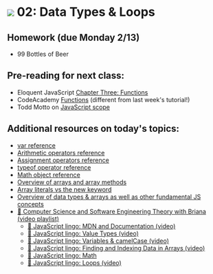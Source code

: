 # ![](https://ga-dash.s3.amazonaws.com/production/assets/logo-9f88ae6c9c3871690e33280fcf557f33.png) 02: Data Types & Loops

## Homework (due Monday 2/13)
* 99 Bottles of Beer

## Pre-reading for next class:

* Eloquent JavaScript [Chapter Three: Functions](http://eloquentjavascript.net/03_functions.html)
* CodeAcademy [Functions](https://www.codecademy.com/courses/functions-in-javascript-2-0/0/1) (different from last week's tutorial!)
* Todd Motto on [JavaScript scope](https://toddmotto.com/everything-you-wanted-to-know-about-javascript-scope/)

## Additional resources on today's topics:

* [var reference](https://developer.mozilla.org/en-US/docs/Web/JavaScript/Reference/Statements/var)
* [Arithmetic operators reference](https://developer.mozilla.org/en-US/docs/Web/JavaScript/Reference/Operators/Arithmetic_Operators)
* [Assignment operators reference](https://developer.mozilla.org/en-US/docs/Web/JavaScript/Reference/Operators/Assignment_Operators)
* [typeof operator reference](https://developer.mozilla.org/en-US/docs/Web/JavaScript/Reference/Operators/typeof)
* [Math object reference](https://developer.mozilla.org/en-US/docs/Web/JavaScript/Reference/Global_Objects/Math)
* [Overview of arrays and array methods](https://developer.mozilla.org/en-US/docs/Web/JavaScript/Reference/Global_Objects/Array)
* [Array literals vs the new keyword](stackoverflow.com/questions/1094723/what-is-array-literal-notation-in-javascript-and-when-should-you-use-it)
* [Overview of data types & arrays as well as other fundamental JS concepts](https://developer.mozilla.org/en-US/docs/Web/JavaScript/A_re-introduction_to_JavaScript)
* [&#127909; Computer Science and Software Engineering Theory with Briana (video playlist)](https://www.youtube.com/playlist?list=PLWKjhJtqVAbmfoj2Th9fvxhHIeqFO7wOy)
    * [&#127909; JavaScript lingo: MDN and Documentation (video)](https://www.youtube.com/watch?v=NFaZKFTycmc&index=23&list=PLWKjhJtqVAbmfoj2Th9fvxhHIeqFO7wOy)
    * [&#127909; JavaScript lingo: Value Types (video)](https://www.youtube.com/watch?v=fahY2YY5Atg&index=22&list=PLWKjhJtqVAbmfoj2Th9fvxhHIeqFO7wOy)
    * [&#127909; JavaScript lingo: Variables & camelCase (video)](https://www.youtube.com/watch?v=NJhXiR1z7Kg&list=PLWKjhJtqVAbmfoj2Th9fvxhHIeqFO7wOy&index=24)
    * [&#127909; JavaScript lingo: Finding and Indexing Data in Arrays (video)](https://www.youtube.com/watch?v=FACqPCLxPTY&list=PLWKjhJtqVAbmfoj2Th9fvxhHIeqFO7wOy&index=26)
    * [&#127909; JavaScript lingo: Math](https://www.youtube.com/watch?v=pyU5zV4tIL4&index=28&list=PLWKjhJtqVAbmfoj2Th9fvxhHIeqFO7wOy)
    * [&#127909; JavaScript lingo: Loops (video)](https://www.youtube.com/watch?v=Hzzmqhc3U0o&index=29&list=PLWKjhJtqVAbmfoj2Th9fvxhHIeqFO7wOy)